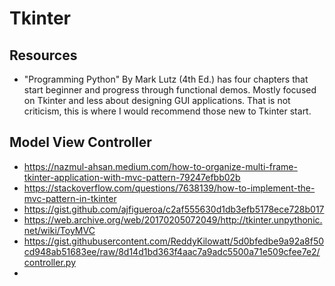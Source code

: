 # Tkinter

## Resources

- "Programming Python" By Mark Lutz (4th Ed.) has four chapters that start beginner and progress through functional demos. Mostly focused on Tkinter and less about designing GUI applications. That is not criticism, this is where I would recommend those new to Tkinter start.



## Model View Controller

- https://nazmul-ahsan.medium.com/how-to-organize-multi-frame-tkinter-application-with-mvc-pattern-79247efbb02b
- https://stackoverflow.com/questions/7638139/how-to-implement-the-mvc-pattern-in-tkinter
- https://gist.github.com/ajfigueroa/c2af555630d1db3efb5178ece728b017
- https://web.archive.org/web/20170205072049/http://tkinter.unpythonic.net/wiki/ToyMVC
- https://gist.githubusercontent.com/ReddyKilowatt/5d0bfedbe9a92a8f50cd948ab51683ee/raw/8d14d1bd363f4aac7a9adc5500a71e509cfee7e2/controller.py
- 

